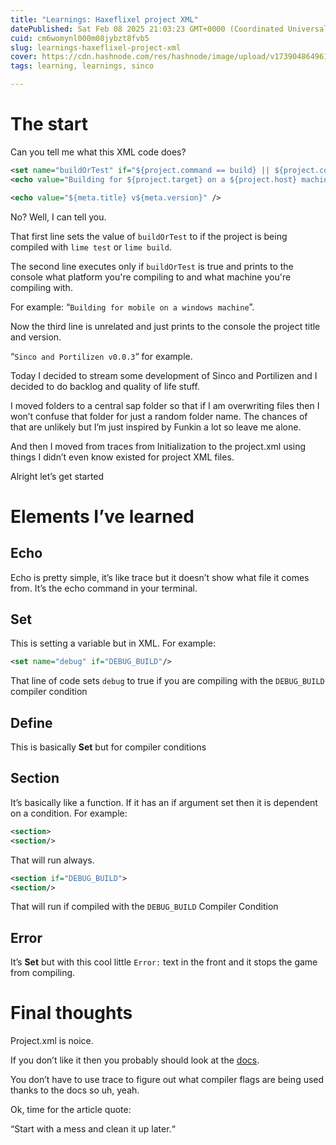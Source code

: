 ```yaml
---
title: "Learnings: Haxeflixel project XML"
datePublished: Sat Feb 08 2025 21:03:23 GMT+0000 (Coordinated Universal Time)
cuid: cm6womynl000m08jybzt8fvb5
slug: learnings-haxeflixel-project-xml
cover: https://cdn.hashnode.com/res/hashnode/image/upload/v1739048649613/3fd06fb9-c004-4eed-9ac3-de271562a225.png
tags: learning, learnings, sinco

---
```


# The start

Can you tell me what this XML code does?

```xml
<set name="buildOrTest" if="${project.command == build} || ${project.command == test}" />
<echo value="Building for ${project.target} on a ${project.host} machine" if="buildOrTest" />

<echo value="${meta.title} v${meta.version}" />
```

No? Well, I can tell you.

That first line sets the value of `buildOrTest` to if the project is being compiled with `lime test` or `lime build`.

The second line executes only if `buildOrTest` is true and prints to the console what platform you're compiling to and what machine you're compiling with.

For example: “`Building for mobile on a windows machine`”.

Now the third line is unrelated and just prints to the console the project title and version.

“`Sinco and Portilizen v0.0.3`“ for example.

Today I decided to stream some development of Sinco and Portilizen and I decided to do backlog and quality of life stuff.

I moved folders to a central sap folder so that if I am overwriting files then I won’t confuse that folder for just a random folder name. The chances of that are unlikely but I’m just inspired by Funkin a lot so leave me alone.

And then I moved from traces from Initialization to the project.xml using things I didn’t even know existed for project XML files.

Alright let’s get started

# Elements I’ve learned

## Echo

Echo is pretty simple, it’s like trace but it doesn’t show what file it comes from. It’s the echo command in your terminal.

## Set

This is setting a variable but in XML. For example:

```xml
<set name="debug" if="DEBUG_BUILD"/>
```

That line of code sets `debug` to true if you are compiling with the `DEBUG_BUILD` compiler condition

## Define

This is basically **Set** but for compiler conditions

## Section

It’s basically like a function. If it has an if argument set then it is dependent on a condition. For example:

```xml
<section>
<section/>
```

That will run always.

```xml
<section if="DEBUG_BUILD">
<section/>
```

That will run if compiled with the `DEBUG_BUILD` Compiler Condition

## Error

It’s **Set** but with this cool little `Error:` text in the front and it stops the game from compiling.

# Final thoughts

Project.xml is noice.

If you don’t like it then you probably should look at the [docs](https://lime.openfl.org/docs/project-files/xml-format/).

You don’t have to use trace to figure out what compiler flags are being used thanks to the docs so uh, yeah.

Ok, time for the article quote:

“Start with a mess and clean it up later.“